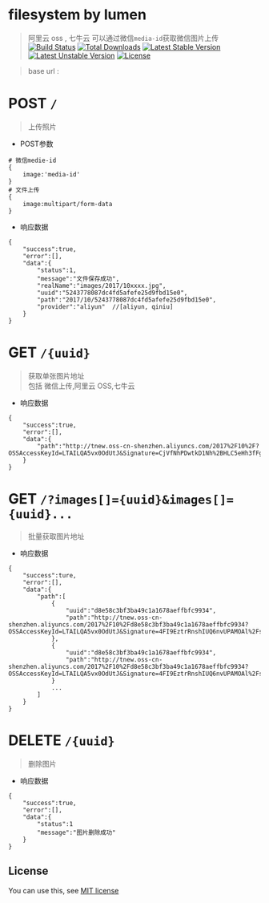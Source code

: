 # filesystem by lumen
> 阿里云 oss , 七牛云 
> 可以通过微信`media-id`获取微信图片上传    
[![Build Status](https://travis-ci.org/laravel/lumen-framework.svg)](https://travis-ci.org/laravel/lumen-framework)
[![Total Downloads](https://poser.pugx.org/laravel/lumen-framework/d/total.svg)](https://packagist.org/packages/laravel/lumen-framework)
[![Latest Stable Version](https://poser.pugx.org/laravel/lumen-framework/v/stable.svg)](https://packagist.org/packages/laravel/lumen-framework)
[![Latest Unstable Version](https://poser.pugx.org/laravel/lumen-framework/v/unstable.svg)](https://packagist.org/packages/laravel/lumen-framework)
[![License](https://poser.pugx.org/laravel/lumen-framework/license.svg)](https://packagist.org/packages/laravel/lumen-framework)

> base url : 

# POST `/`
> 上传照片

- POST参数
```
# 微信medie-id
{
    image:'media-id'
}
# 文件上传
{
    image:multipart/form-data
}
```
- 响应数据
```
{
    "success":true,
    "error":[],
    "data":{
        "status":1,
        "message":"文件保存成功",
        "realName":"images/2017/10xxxx.jpg",
        "uuid":"5243778087dc4fd5afefe25d9fbd15e0",
        "path":"2017/10/5243778087dc4fd5afefe25d9fbd15e0",
        "provider":"aliyun"  //[aliyun, qiniu]
    }
}
```
# GET `/{uuid}`
> 获取单张图片地址    
> 包括 微信上传,阿里云 OSS,七牛云

- 响应数据
```
{
    "success":true,
    "error":[],
    "data":{
        "path":"http://tnew.oss-cn-shenzhen.aliyuncs.com/2017%2F10%2F?OSSAccessKeyId=LTAILQA5vx0OdUtJ&Signature=CjVfNhPDwtkD1Nh%2BHLC5eHh3fFg%3D&Expires=1509069351"
    }
}
```
# GET `/?images[]={uuid}&images[]={uuid}...`
> 批量获取图片地址

- 响应数据
```
{
    "success":ture,
    "error":[],
    "data":{
        "path":[
            {
                "uuid":"d8e58c3bf3ba49c1a1678aeffbfc9934",
                "path":"http://tnew.oss-cn-shenzhen.aliyuncs.com/2017%2F10%2Fd8e58c3bf3ba49c1a1678aeffbfc9934?OSSAccessKeyId=LTAILQA5vx0OdUtJ&Signature=4FI9EztrRnshIUQ6nvUPAMOAl%2Fs%3D&Expires=1509069754"
            },
            {
                "uuid":"d8e58c3bf3ba49c1a1678aeffbfc9934",
                "path":"http://tnew.oss-cn-shenzhen.aliyuncs.com/2017%2F10%2Fd8e58c3bf3ba49c1a1678aeffbfc9934?OSSAccessKeyId=LTAILQA5vx0OdUtJ&Signature=4FI9EztrRnshIUQ6nvUPAMOAl%2Fs%3D&Expires=1509069754"
            }
            ...
        ]
    }
}
```
# DELETE `/{uuid}`
> 删除图片

- 响应数据
```
{
    "success":true,
    "error":[],
    "data":{
        "status":1
        "message":"图片删除成功"
    }
}
```

## License

You can use this, see [MIT license](http://opensource.org/licenses/MIT)

